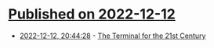 # [Published on 2022-12-12](index.md)

* [2022-12-12, 20:44:28](https://news.ycombinator.com/item?id=33960005) - [The Terminal for the 21st Century](https://www.warp.dev)
